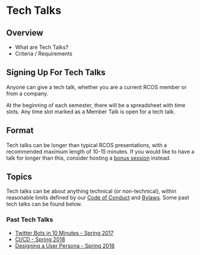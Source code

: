 # Tech Talks

## Overview
- What are Tech Talks?
- Criteria / Requirements

## Signing Up For Tech Talks
Anyone can give a tech talk, whether you are a current RCOS member or from a company. 

<!-- TODO: will this spreadsheet be phased out? -->

At the beginning of each semester, there will be a spreadsheet with time slots. Any time slot marked as a Member Talk is open for a tech talk.

## Format

Tech talks can be longer than typical RCOS presentations, with a recommended maximum length of 10-15 minutes. If you would like to have a talk for longer than this, consider hosting a [bonus session](events/hosting) instead.

## Topics

Tech talks can be about anything technical (or non-technical), within reasonable limits defined by our [Code of Conduct](resources/CODE_OF_CONDUCT) and [Bylaws](resources/bylaws). Some past tech talks can be found below.

### Past Tech Talks
<!-- TODO add more tech talks, possibly digging farther back, and from more members of RCOS -->
- [Twitter Bots in 10 Minutes - Spring 2017](https://docs.google.com/presentation/d/1QhfWGeKezqh7sYiL8orJ8d7w1ljSgwctrjhiB2gUrrg/edit?usp=sharing)
- [CI/CD - Spring 2018](http://slides.com/richieyoung/ci_cd/fullscreen)
- [Designing a User Persona - Spring 2018](http://slides.com/kathleenburkhardt/developing-a-user-persona)